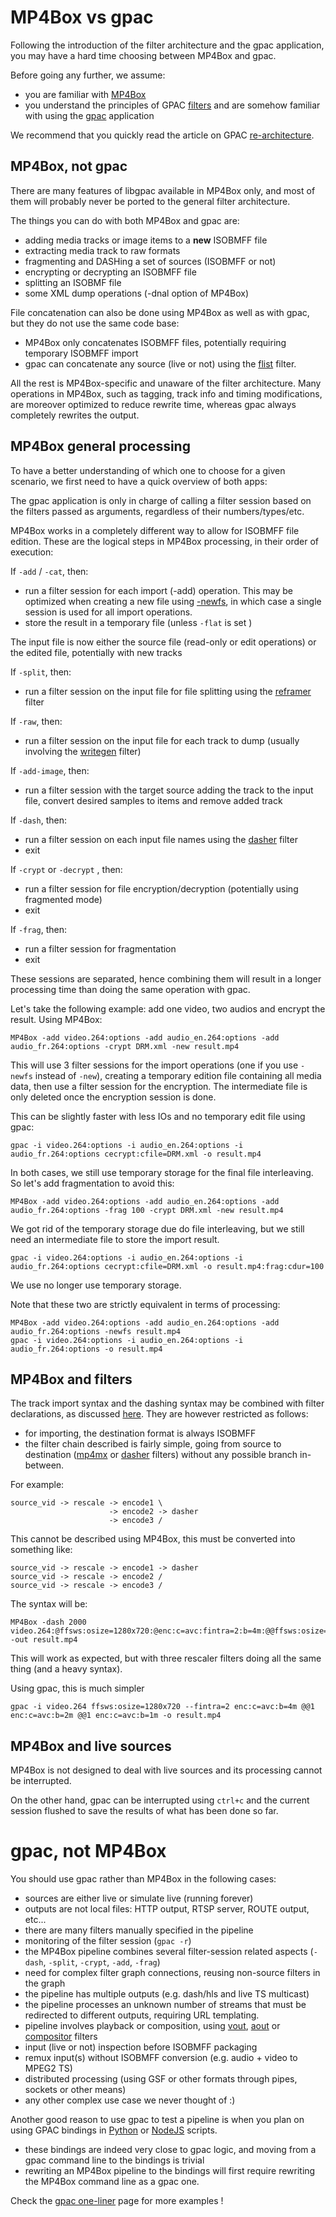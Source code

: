 # MP4Box vs gpac

Following the introduction of the filter architecture and the gpac application, you may have a hard time choosing between MP4Box and gpac.
 
Before going any further, we assume:

-  you are familiar with [MP4Box](MP4Box)
-  you understand the principles of GPAC [filters](filters_general) and are somehow familiar with using the [gpac](gpac_general) application

We recommend that you quickly read the article on GPAC [re-architecture](Rearchitecture).

## MP4Box, not gpac

There are many features of libgpac available in MP4Box only, and most of them will probably never be ported to the general filter architecture.

The things you can do with both MP4Box and gpac are:

- adding media tracks or image items to a __new__ ISOBMFF file
- extracting media track to raw formats
- fragmenting and DASHing a set of sources (ISOBMFF or not)
- encrypting or decrypting an ISOBMFF file
- splitting an ISOBMF file
- some XML dump operations (-dnal option of MP4Box)

File concatenation can also be done using MP4Box as well as with gpac, but they do not use the same code base:

- MP4Box only concatenates ISOBMFF files, potentially requiring temporary ISOBMFF import
- gpac can concatenate any source  (live or not) using the [flist](flist) filter.


All the rest is MP4Box-specific and unaware of the filter architecture.
Many operations in MP4Box, such as tagging, track info and timing modifications, are moreover optimized to reduce rewrite time, whereas gpac always completely rewrites the output.

## MP4Box general processing

To have a better understanding of which one to choose for a given scenario, we first need to have a quick overview of both apps:

The gpac application is only in charge of calling a filter session based on the filters passed as arguments, regardless of their numbers/types/etc. 

MP4Box works in a completely different way to allow for ISOBMFF file edition. These are the logical steps in MP4Box processing, in their order of execution:

If `-add` / `-cat`, then:

- run a filter session for each import (-add) operation. This may be optimized when creating a new file using [-newfs](mp4box-gen-opts#newfs), in which case a single session is used for all import operations.
- store the result in a temporary file (unless `-flat` is set )

The input file is now either the source file (read-only or edit operations) or the edited file, potentially with new tracks

If `-split`, then:

- run a filter session on the input file for file splitting using the [reframer](reframer) filter

If `-raw`, then:

- run a filter session on the input file for each track to dump (usually involving the [writegen](writegen) filter)

If `-add-image`, then:

- run a filter session with the target source adding the track to the input file, convert desired samples to items and remove added track

If `-dash`, then:

- run a filter session on each input file names using the [dasher](dasher) filter
- exit

If `-crypt` or `-decrypt` , then:

- run a filter session for file encryption/decryption (potentially using fragmented mode)
- exit

If `-frag`, then:

- run a filter session for fragmentation
- exit


These sessions are separated, hence combining them will result in a longer processing time than doing the same operation with gpac.


Let's take the following example: add one video, two audios and encrypt the result. Using MP4Box:
```
MP4Box -add video.264:options -add audio_en.264:options -add audio_fr.264:options -crypt DRM.xml -new result.mp4
```

This will use 3 filter sessions for the import operations (one if you use `-newfs` instead of `-new`), creating a temporary edition file containing all media data, then use a filter session for the encryption.
The intermediate file is only deleted once the encryption session is done.

This can be slightly faster with less IOs and no temporary edit file using gpac:
```
gpac -i video.264:options -i audio_en.264:options -i audio_fr.264:options cecrypt:cfile=DRM.xml -o result.mp4
```

In both cases, we still use temporary storage for the final file interleaving. So let's add fragmentation to avoid this:

```
MP4Box -add video.264:options -add audio_en.264:options -add audio_fr.264:options -frag 100 -crypt DRM.xml -new result.mp4
```

We got rid of the temporary storage due do file interleaving, but we still need an intermediate file to store the import result.

```
gpac -i video.264:options -i audio_en.264:options -i audio_fr.264:options cecrypt:cfile=DRM.xml -o result.mp4:frag:cdur=100
```

We use no longer use temporary storage.



Note that these two are strictly equivalent in terms of processing:
```
MP4Box -add video.264:options -add audio_en.264:options -add audio_fr.264:options -newfs result.mp4
gpac -i video.264:options -i audio_en.264:options -i audio_fr.264:options -o result.mp4
```


## MP4Box and filters

The track import syntax and the dashing syntax may be combined with filter declarations, as discussed [here](mp4box-filters).
They are however restricted as follows:

- for importing, the destination format is always ISOBMFF
- the filter chain described is fairly simple, going from source to destination ([mp4mx](mp4mx) or [dasher](dasher) filters) without any possible branch in-between.

For example:
```
source_vid -> rescale -> encode1 \
                      -> encode2 -> dasher
                      -> encode3 /
```

This cannot be described using MP4Box, this must be converted into something like:
```
source_vid -> rescale -> encode1 -> dasher
source_vid -> rescale -> encode2 /
source_vid -> rescale -> encode3 /
```

The syntax will be:
```
MP4Box -dash 2000 video.264:@ffsws:osize=1280x720:@enc:c=avc:fintra=2:b=4m:@@ffsws:osize=1280x720:@enc:c=avc:fintra=2:b=2m:@@ffsws:osize=1280x720:@enc:c=avc:fintra=2:b=1m -out result.mp4
```

This will work as expected, but with three rescaler filters doing all the same thing (and a heavy syntax).

Using gpac, this is much simpler
```
gpac -i video.264 ffsws:osize=1280x720 --fintra=2 enc:c=avc:b=4m @@1 enc:c=avc:b=2m @@1 enc:c=avc:b=1m -o result.mp4
```


## MP4Box and live sources

MP4Box is not designed to deal with live sources and its processing cannot be interrupted.

On the other hand, gpac can be interrupted using `ctrl+c` and the current session flushed to save the results of what has been done so far.


# gpac, not MP4Box

You should use gpac rather than MP4Box in the following cases:

- sources are either live or simulate live (running forever)
- outputs are not local files: HTTP output, RTSP server, ROUTE output, etc...
- there are many filters manually specified in the pipeline
- monitoring of the filter session (`gpac -r`)
- the MP4Box pipeline combines several filter-session related aspects (`-dash`, `-split`, `-crypt`, `-add`, `-frag`)
- need for complex filter graph connections, reusing non-source filters in the graph
- the pipeline has multiple outputs (e.g. dash/hls and live TS multicast)
- the pipeline processes an unknown number of streams that must be redirected to different outputs, requiring URL templating.
- pipeline involves playback or composition, using [vout](vout), [aout](aout) or [compositor](compositor) filters
- input (live or not) inspection before ISOBMFF packaging
- remux input(s) without ISOBMFF conversion (e.g. audio + video to MPEG2 TS)
- distributed processing (using GSF or other formats through pipes, sockets or other means)
- any other complex use case we never thought of :)


Another good reason to use gpac to test a pipeline is when you plan on using GPAC bindings in [Python](python) or [NodeJS](nodejs) scripts.
- these bindings are indeed very close to gpac logic, and moving from a gpac command line to the bindings is trivial
- rewriting an MP4Box pipeline to the bindings will first require rewriting the MP4Box command line as a gpac one.


Check the [gpac one-liner](filters-oneliners) page for more examples !
